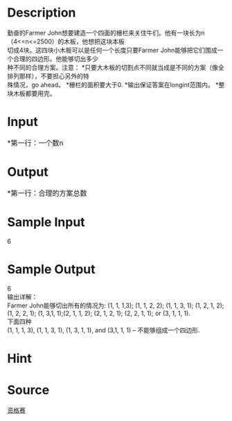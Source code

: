 
# Description

<div class="content"><div>勤奋的Farmer John想要建造一个四面的栅栏来关住牛们。他有一块长为n（4&lt;=n&lt;=2500）的木板，他想把这块本板</div>
<div>切成4块。这四块小木板可以是任何一个长度只要Farmer John能够把它们围成一个合理的四边形。他能够切出多少</div>
<div>种不同的合理方案。注意： *只要大木板的切割点不同就当成是不同的方案（像全排列那样），不要担心另外的特</div>
<div>殊情况，go ahead。 *栅栏的面积要大于0. *输出保证答案在longint范围内。 *整块木板都要用完。</div></div>

# Input

<div class="content"><p><span style="font-size: medium">*第一行：一个数n </span></p></div>

# Output

<div class="content"><p><span style="font-size: medium">*第一行：合理的方案总数 </span></p></div>

# Sample Input

<div class="content"><span class="sampledata">6<br/>
</span></div>

# Sample Output

<div class="content"><span class="sampledata">6<br/>
输出详解：<br/>
Farmer John能够切出所有的情况为: (1, 1, 1,3); (1, 1, 2, 2); (1, 1, 3, 1); (1, 2, 1, 2); <br/>
(1, 2, 2, 1); (1, 3,1, 1);(2, 1, 1, 2); (2, 1, 2, 1); (2, 2, 1, 1); or (3, 1, 1, 1).<br/>
下面四种 <br/>
(1, 1, 1, 3), (1, 1, 3, 1), (1, 3, 1, 1), and (3,1, 1, 1) – 不能够组成一个四边形.</span></div>

# Hint

<div class="content"><p></p></div>

# Source

<div class="content"><p><a href="problemset.php?search=资格赛">资格赛</a></p></div>

